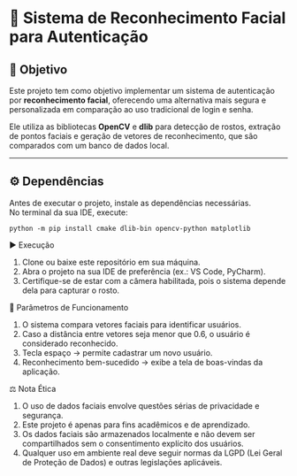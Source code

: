 # 👤 Sistema de Reconhecimento Facial para Autenticação

## 🎯 Objetivo
Este projeto tem como objetivo implementar um sistema de autenticação por **reconhecimento facial**, oferecendo uma alternativa mais segura e personalizada em comparação ao uso tradicional de login e senha.  

Ele utiliza as bibliotecas **OpenCV** e **dlib** para detecção de rostos, extração de pontos faciais e geração de vetores de reconhecimento, que são comparados com um banco de dados local.

---

## ⚙️ Dependências
Antes de executar o projeto, instale as dependências necessárias.  
No terminal da sua IDE, execute:  

```
python -m pip install cmake dlib-bin opencv-python matplotlib
```


▶️ Execução
1. Clone ou baixe este repositório em sua máquina.
2. Abra o projeto na sua IDE de preferência (ex.: VS Code, PyCharm).
3. Certifique-se de estar com a câmera habilitada, pois o sistema depende dela para capturar o rosto.

🔧 Parâmetros de Funcionamento

1. O sistema compara vetores faciais para identificar usuários.
2. Caso a distância entre vetores seja menor que 0.6, o usuário é considerado reconhecido.
3. Tecla espaço → permite cadastrar um novo usuário.
4. Reconhecimento bem-sucedido → exibe a tela de boas-vindas da aplicação.

⚖️ Nota Ética

1. O uso de dados faciais envolve questões sérias de privacidade e segurança.
2. Este projeto é apenas para fins acadêmicos e de aprendizado.
3. Os dados faciais são armazenados localmente e não devem ser compartilhados sem o consentimento explícito dos usuários.
4. Qualquer uso em ambiente real deve seguir normas da LGPD (Lei Geral de Proteção de Dados) e outras legislações aplicáveis.
